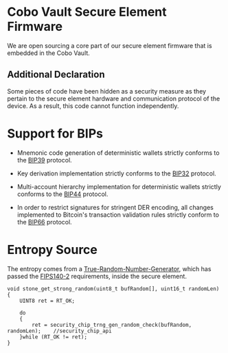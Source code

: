 # Cobo Vault Secure Element Firmware

We are open sourcing a core part of our secure element firmware that is embedded in the Cobo Vault.

## Additional Declaration

Some pieces of code have been hidden as a security measure as they pertain to the secure element hardware and communication protocol of the device. As a result, this code cannot function independently.

# Support for BIPs

* Mnemonic code generation of deterministic wallets strictly conforms to the [BIP39](https://github.com/bitcoin/bips/blob/master/bip-0039.mediawiki) protocol.

* Key derivation implementation strictly conforms to the [BIP32](https://github.com/bitcoin/bips/blob/master/bip-0032.mediawiki) protocol.

* Multi-account hierarchy implementation for deterministic wallets strictly conforms to the [BIP44](https://github.com/bitcoin/bips/blob/master/bip-0044.mediawiki) protocol.

* In order to restrict signatures for stringent DER encoding, all changes implemented to Bitcoin's transaction validation rules strictly conform to the [BIP66](https://github.com/bitcoin/bips/blob/master/bip-0066.mediawiki) protocol.


# Entropy Source

The entropy comes from a [True-Random-Number-Generator](https://en.wikipedia.org/w/index.php?title=True_random_number_generator&redirect=no), which has passed the [FIPS140-2](https://en.wikipedia.org/wiki/FIPS_140-2) requirements, inside the secure element.
```
void stone_get_strong_random(uint8_t bufRandom[], uint16_t randomLen)
{
	UINT8 ret = RT_OK;
	
	do
	{
		ret = security_chip_trng_gen_random_check(bufRandom, randomLen);	//security_chip_api
	}while (RT_OK != ret);
}
```
